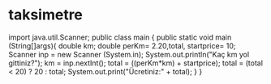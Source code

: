 # taksimetre

import java.util.Scanner;
public class main {
    public static void main (String[]args){
        double km;
        double perKm= 2.20,total, startprice= 10;
        Scanner inp = new Scanner (System.in);
        System.out.println("Kaç km yol gittiniz?");
        km = inp.nextInt();
        total = ((perKm*km) + startprice);
        total = (total < 20) ? 20 : total;
        System.out.print("Ücretiniz:" + total);
    }
}
